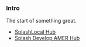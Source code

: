 ### Intro
The start of something great.  

* [SplashLocal Hub](splashlocal.html)
* [Splash Develop AMER Hub](splashdevelopAMER.html)
